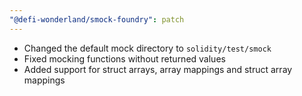 ```yaml
---
"@defi-wonderland/smock-foundry": patch
---
```


- Changed the default mock directory to `solidity/test/smock`
- Fixed mocking functions without returned values
- Added support for struct arrays, array mappings and struct array mappings

